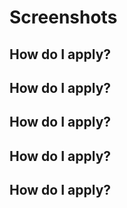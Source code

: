 



# Screenshots

## How do I apply?



## How do I apply?



## How do I apply?



## How do I apply?


## How do I apply?
